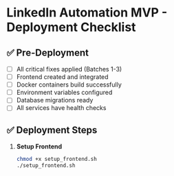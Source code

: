 # LinkedIn Automation MVP - Deployment Checklist

## ✅ Pre-Deployment

- [ ] All critical fixes applied (Batches 1-3)
- [ ] Frontend created and integrated
- [ ] Docker containers build successfully
- [ ] Environment variables configured
- [ ] Database migrations ready
- [ ] All services have health checks

## ✅ Deployment Steps

1. **Setup Frontend**
   ```bash
   chmod +x setup_frontend.sh
   ./setup_frontend.sh